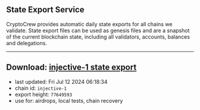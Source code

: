 ## State Export Service
CryptoCrew provides automatic daily state exports for all chains we validate. State export files can be used as genesis files and are a snapshot of the current blockchain state, including all validators, accounts, balances and delegations.

---
**Download: [injective-1 state export](https://dl-eu2.ccvalidators.com/SERVICE/injective/injective-1_export_77649593.json)**
---

- last updated: Fri Jul 12 2024 06:18:34
- chain id: `injective-1`
- export height: `77649593`
- use for: airdrops, local tests, chain recovery
